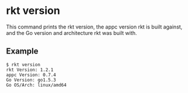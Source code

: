 # rkt version

This command prints the rkt version, the appc version rkt is built against, and the Go version and architecture rkt was built with.

## Example

```
$ rkt version
rkt Version: 1.2.1
appc Version: 0.7.4
Go Version: go1.5.3
Go OS/Arch: linux/amd64
